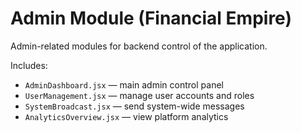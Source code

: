 
# Admin Module (Financial Empire)

Admin-related modules for backend control of the application.

Includes:
- `AdminDashboard.jsx` — main admin control panel
- `UserManagement.jsx` — manage user accounts and roles
- `SystemBroadcast.jsx` — send system-wide messages
- `AnalyticsOverview.jsx` — view platform analytics
